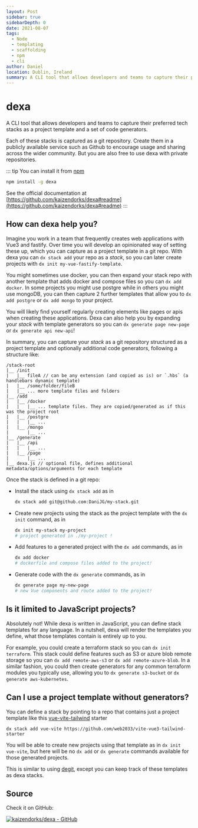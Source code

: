 ```yaml
---
layout: Post
sidebar: true
sidebarDepth: 0
date: 2021-08-07
tags:
  - Node
  - templating
  - scaffolding
  - npm
  - cli
author: Daniel
location: Dublin, Ireland
summary: A CLI tool that allows developers and teams to capture their preferred tech stacks as a project template and a set of code generators.
---
```

# dexa

A CLI tool that allows developers and teams to capture their preferred tech stacks as a project template and a set of code generators.

Each of these stacks is captured as a git repository. Create them in a publicly available service such as Github to encourage usage and sharing across the wider community. But you are also free to use dexa with private repositories.

::: tip
You can install it from [npm](https://www.npmjs.com/package/dexa)
```bash
npm install -g dexa
```
See the official documentation at [https://github.com/kaizendorks/dexa#readme](https://github.com/kaizendorks/dexa#readme)
:::

## How can dexa help you?

Imagine you work in a team that frequently creates web applications with Vue3 and fastify. Over time you will develop an opinionated way of setting these up, which you can capture as a project template in a git repo. With dexa you can `dx stack add` your repo as a _stack_, so you can later create projects with `dx init my-vue-fastify-template`.

You might sometimes use docker, you can then expand your stack repo with another template that adds docker and compose files so you can `dx add docker`. In some projects you might use postgre while in others you might use mongoDB, you can then capture 2 further templates that allow you to `dx add postgre` or `dx add mongo` to your project.

You will likely find yourself regularly creating elements like pages or apis when creating these applications. Dexa can also help you by expanding your _stack_ with template generators so you can `dx generate page new-page` or `dx generate api new-api`!

In summary, you can capture your _stack_ as a git repository structured as a project template and optionally additional code generators, following a structure like:
```
/stack-root
|__ /init
|   |__ fileA // can be any extension (and copied as is) or `.hbs` (a handlebars dynamic template)
|   |__ /some/folder/fileB
|   |__ ... more template files and folders
|__ /add
|   |__ /docker
|   |   |__ ... template files. They are copied/generated as if this was the project root
|   |__ /postgre
|   |   |__ ...
|   |__ /mongo
|       |__ ...
|__ /generate
|   |__ /api
|   |   |__ ...
|   |__ /page
|       |__ ...
|__ dexa.js // optional file, defines additional metadata/options/arguments for each template
```

Once the stack is defined in a git repo:
- Install the stack using `dx stack add` as in
    ```sh
    dx stack add git@github.com:DaniJG/my-stack.git
    ```
- Create new projects using the stack as the project template with the `dx init` command, as in
    ```sh
    dx init my-stack my-project
    # project generated in ./my-project !
    ```
- Add features to a generated project with the `dx add` commands, as in
    ```sh
    dx add docker
    # dockerfile and compose files added to the project!
    ```
- Generate code with the `dx generate` commands, as in
    ```sh
    dx generate page my-new-page
    # new Vue components and route added to the project!
    ```

## Is it limited to JavaScript projects?

Absolutely not! While dexa is written in JavaScript, you can define stack templates for any language. In a nutshell, dexa will render the templates you define, what those templates contain is entirely up to you.

For example, you could create a terraform stack so you can `dx init terraform`. This stack could define features such as S3 or azure blob remote storage so you can `dx add remote-aws-s3` or `dx add remote-azure-blob`. In a similar fashion, you could then create generators for any common terraform modules you typically use, allowing you to `dx generate s3-bucket` or `dx generate aws-kubernetes`.

## Can I use a project template without generators?

You can define a stack by pointing to a repo that contains just a project template like this [vue-vite-tailwind](https://github.com/web2033/vite-vue3-tailwind-starter) starter
```
dx stack add vue-vite https://github.com/web2033/vite-vue3-tailwind-starter
```

You will be able to create new projects using that template as in `dx init vue-vite`, but here will be no `dx add` or `dx generate` commands available for those generated projects.

This is similar to using [degit](https://github.com/Rich-Harris/degit), except you can keep track of these templates as dexa stacks.

## Source

Check it on GitHub:

[![kaizendorks/dexa - GitHub](https://gh-card.dev/repos/kaizendorks/dexa.svg?fullname=)](https://github.com/kaizendorks/dexa)
